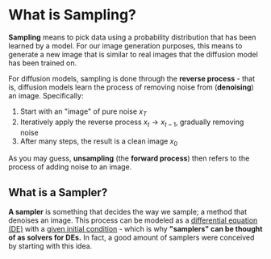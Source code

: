 # What is Sampling?

**Sampling** means to pick data using a probability distribution that has been learned by a model. For our image generation purposes, this means to generate a new image that is similar to real images that the diffusion model has been trained on.

For diffusion models, sampling is done through the **reverse process** - that is, diffusion models learn the process of removing noise from (**denoising**) an image. Specifically:

1. Start with an "image" of pure noise $x_T$
2. Iteratively apply the reverse process $x_t\to x_{t-1}$, gradually removing noise 
3. After many steps, the result is a clean image $x_0$

As you may guess, **unsampling** (the **forward process**) then refers to the process of adding noise to an image.

## What is a Sampler?

**A sampler** is something that decides the way we sample; a method that denoises an image. This process can be modeled as a [differential equation (DE)](https://en.wikipedia.org/wiki/Differential_equation) with a [given initial condition](https://en.wikipedia.org/wiki/Initial_value_problem) - which is why **"samplers" can be thought of as solvers for DEs.** In fact, a good amount of samplers were conceived by starting with this idea.
